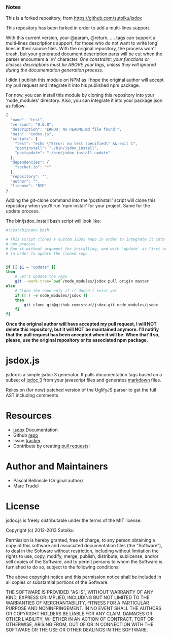 ### Notes

This is a forked repository, from https://github.com/sutoiku/jsdox

This repository has been forked in order to add a multi-lines support.

With this current version, your @param, @return, .... tags can support a multi-lines descriptions support, for those
who do not want to write long lines in their source files.
With the original repository, the process won't crash, but your generated document description parts will be cut when
the parser encounters a '\n' character.
*One constraint: your functions or classes descriptions must be ABOVE your tags, unless they will ignored during the
documentation generation process.*

I didn't publish this module on NPM as I hope the original author will accept my pull request and integrate it into his
published npm package.

For now, you can install this module by cloning this repository into your 'node_modules' directory. Also, you can
integrate it into your package.json as follow:
```javascript
{
  "name": "test",
  "version": "0.0.0",
  "description": "ERROR: No README.md file found!",
  "main": "index.js",
  "scripts": {
    "test": "echo \"Error: no test specified\" && exit 1",
    "postinstall": "./bin/jsdox_install",
    "postupdate": "./bin/jsdox_install update"
  },
  "dependencies": {
    "socket.io": "*"
  },
  "repository": "",
  "author": "",
  "license": "BSD"
}
```

Adding the git-clone command into the 'postinstall' script will clone this repository when you'll run 'npm install' for
your project. Same for the update process.

The bin/jsdox_install bash script will look like:
```bash
#!/usr/bin/env bash

# This script clones a custom JSDox repo in order to integrate it into the
# npm process
# Run it without argument for installing, and with 'update' as first argument
# in order to update the cloned repo


if [[ $1 = "update" ]]
then
    # Let's update the repo
    git --work-tree=`pwd`/node_modules/jsdox pull origin master
else
    # Clone the repo only if it doesn't exist yet
    if [[ ! -e node_modules/jsdox ]]
    then
        git clone git@github.com:stouf/jsdox.git node_modules/jsdox
    fi
fi
```

**Once the original author will have accepted my pull request, I will NOT delete this repository, but it will NOT be
maintained anymore.
I'll notifiy that the pull request has been accepted when it will be. When that'll so, please, use the original
repository or its associated npm package.**




# jsdox.js

jsdox is a simple jsdoc 3 generator.  It pulls documentation tags based on a subset of [jsdoc 3](http://usejsdoc.org/) from your javascript files and generates [markdown](http://daringfireball.net/projects/markdown/) files.

Relies on (for now) patched version of the UglifyJS parser to get the full AST including comments

# Resources
* [jsdox](http://jsdox.org) Documentation 
* Github [repo](https://github.com/sutoiku/jsdox)
* Issue [tracker](https://github.com/sutoiku/jsdox/issues)
* Contribute by creating [pull requests](https://github.com/sutoiku/jsdox/pulls)!

# Author and Maintainers
* Pascal Belloncle (Original author)
* Marc Trudel

# License

jsdox.js is freely distributable under the terms of the MIT license.

Copyright (c) 2012-2013 Sutoiku

Permission is hereby granted, free of charge, to any person obtaining a copy of this software and associated documentation
files (the "Software"), to deal in the Software without restriction, including without limitation the rights to use,
copy, modify, merge, publish, distribute, sublicense, and/or sell copies of the Software, and to permit persons to whom the Software is furnished to do so, subject to the following conditions:

The above copyright notice and this permission notice shall be included in all copies or substantial portions of the Software.

THE SOFTWARE IS PROVIDED "AS IS", WITHOUT WARRANTY OF ANY KIND, EXPRESS OR IMPLIED, INCLUDING BUT NOT LIMITED TO THE WARRANTIES OF MERCHANTABILITY, FITNESS FOR A PARTICULAR PURPOSE AND NONINFRINGEMENT. IN NO EVENT SHALL THE AUTHORS OR COPYRIGHT HOLDERS BE LIABLE FOR ANY CLAIM, DAMAGES OR OTHER LIABILITY, WHETHER IN AN ACTION OF CONTRACT, TORT OR OTHERWISE, ARISING FROM, OUT OF OR IN CONNECTION WITH THE SOFTWARE OR THE USE OR OTHER DEALINGS IN THE SOFTWARE.
